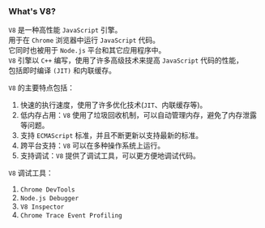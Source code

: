 ### What's V8?

``V8`` 是一种高性能 ``JavaScript`` 引擎。  
用于在 ``Chrome`` 浏览器中运行 ``JavaScript`` 代码。  
它同时也被用于 ``Node.js`` 平台和其它应用程序中。  
``V8`` 引擎以 ``C++`` 编写，使用了许多高级技术来提高 ``JavaScript`` 代码的性能，  
包括即时编译 ``(JIT)`` 和内联缓存。  

``V8`` 的主要特点包括：  
1. 快速的执行速度，使用了许多优化技术(``JIT``、内联缓存等)。
2. 低内存占用：``V8`` 使用了垃圾回收机制，可以自动管理内存，避免了内存泄露等问题。
3. 支持 ``ECMAScript`` 标准，并且不断更新以支持最新的标准。  
4. 跨平台支持：``V8`` 可以在多种操作系统上运行。
5. 支持调试：``V8`` 提供了调试工具，可以更方便地调试代码。

``V8`` 调试工具：  
1. ``Chrome DevTools``  
2. ``Node.js Debugger``  
3. ``V8 Inspector``  
4. ``Chrome Trace Event Profiling``  


